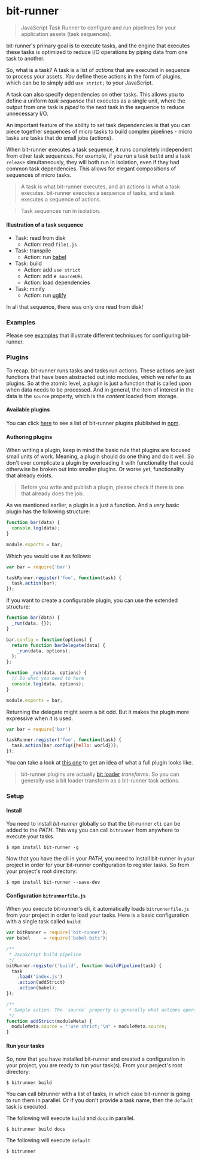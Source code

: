 # bit-runner
> JavaScript Task Runner to configure and run pipelines for your application assets (task sequences).

bit-runner's primary goal is to execute tasks, and the engine that executes these tasks is optimized to reduce I/O operations by piping data from one task to another.

So, what is a task? A task is a list of *actions* that are executed in sequence to process your assets. *You* define these actions in the form of plugins, which can be to simply add `use strict;` to your JavaScript.

A task can also specify dependencies on other tasks. This allows you to define a uniform *task sequence* that executes as a single unit, where the output from one task is *piped* to the next task in the sequence to reduce unnecessary I/O.

An important feature of the ability to set task dependencies is that you can piece together sequences of micro tasks to build complex pipelines - micro tasks are tasks that do small jobs (actions).

When bit-runner executes a task sequence, it runs completely independent from other task sequences. For example, if you run a task `build` and a task `release` simultaneously, they will both run in isolation, even if they had common task dependencies. This allows for elegant compositions of sequences of micro tasks.

> A task is what bit-runner executes, and an actions is what a task executes. bit-runner executes a sequence of tasks, and a task executes a sequence of actions.

> Task sequences run in isolation.


#### Illustration of a task sequence

- Task: read from disk
  - Action: read `file1.js`
- Task: transpile
  - Action: run [babel](https://babeljs.io/)
- Task: build
  - Action: add `use strict`
  - Action: add `# sourceURL`
  - Action: load dependencies
- Task: minify
  - Action: run [uglify](https://github.com/mishoo/UglifyJS2)

In all that sequence, there was only one read from disk!


### Examples
Please see [examples](https://github.com/MiguelCastillo/bit-runner/tree/master/example) that illustrate different techniques for configuring bit-runner.

### Plugins
To recap. bit-runner runs tasks and tasks run actions. These actions are just functions that have been abstracted out into modules, which we refer to as plugins. So at the atomic level, a plugin is just a function that is called upon when data needs to be processed. And in general, the item of interest in the data is the `source` property, which is the *content* loaded from storage.


#### Available plugins
You can click [here](https://www.npmjs.com/browse/keyword/bit-runner) to see a list of bit-runner plugins plublished in [npm](https://www.npmjs.com/).


#### Authoring plugins
When writing a plugin, keep in mind the basic rule that plugins are focused small units of work. Meaning, a plugin should do one thing and do it well. So don't over complicate a plugin by overloading it with functionality that could otherwise be broken out into smaller plugins. Or worse yet, functionality that already exists.

> Before you write and publish a plugin, please check if there is one that already does the job.

As we mentioned earlier, a plugin is a just a function. And a *very* basic plugin has the following structure:

``` javascript
function bar(data) {
  console.log(data);
}

module.exports = bar;
```

Which you would use it as follows:

``` javascript
var bar = require('bar')

taskRunner.register('foo', function(task) {
  task.action(bar);
});
```

If you want to create a configurable plugin, you can use the extended structure:

``` javascript
function bar(data) {
  _run(data, {});
}

bar.config = function(options) {
  return function barDelegate(data) {
    _run(data, options);
  };
};

function _run(data, options) {
  // Do what you need to here
  console.log(data, options);
}

module.exports = bar;
```

Returning the delegate might seem a bit odd. But it makes the plugin more expressive when it is used.

``` javascript
var bar = require('bar')

taskRunner.register('foo', function(task) {
  task.action(bar.config({hello: world}));
});
```

You can take a look at [this one](https://github.com/MiguelCastillo/minify-bits/blob/master/index.js) to get an idea of what a full plugin looks like.

> bit-runner plugins are actually [bit loader](https://github.com/MiguelCastillo/bit-loader) *transforms*.  So you can generally use a bit loader transform as a bit-runner task actions.

### Setup

#### Install

You need to install *bit-runner* globally so that the bit-runner `cli` can be added to the *PATH*.  This way you can call `bitrunner` from anywhere to execute your tasks.
```
$ npm install bit-runner -g
```

Now that you have the cli in your *PATH*, you need to install bit-runner in your project in order for your bit-runner configuration to register tasks.  So from your project's root directory:
```
$ npm install bit-runner --save-dev
```

#### Configuration `bitrunnerfile.js`
When you execute bit-runner's cli, it automatically loads `bitrunnerfile.js` from your project in order to load your tasks. Here is a basic configuration with a single task called `build`:

``` javascript
var bitRunner = require('bit-runner');
var babel     = require('babel-bits');

/**
 * JavaScript build pipeline
 */
bitRunner.register('build', function buildPipeline(task) {
  task
    .load('index.js')
    .action(addStrict)
    .action(babel);
});

/**
 * Sample action. The `source` property is generally what actions operate on.
 */
function addStrict(moduleMeta) {
  moduleMeta.source = "'use strict;'\n" + moduleMeta.source;
}
```

#### Run your tasks
So, now that you have installed bit-runner and created a configuration in your project, you are ready to run your task(s). From your project's root directory:

```
$ bitrunner build
```

You can call bitrunner with a list of tasks, in which case bit-runner is going to run them in parallel. Or if you don't provide a task name, then the `default` task is executed.

The following will execute `build` and `docs` in parallel.
```
$ bitrunner build docs
```

The following will execute `default`
```
$ bitrunner
```
